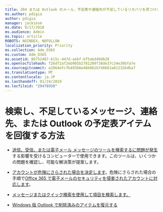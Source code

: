 ```yaml
---
title: 204 または Outlook のメール、予定表や連絡先が不足しているリカバリを見つける方法
ms.author: pdigia
author: pdigia
manager: jackiesm
ms.date: 9/17/2018
ms.audience: Admin
ms.topic: article
ROBOTS: NOINDEX, NOFOLLOW
localization_priority: Priority
ms.collection: Adm_O365
ms.custom: Adm_O365
ms.assetid: 86752487-615c-447d-aebf-bf5abd49db20
ms.openlocfilehash: f26d72af2eb985b2781209f38de37c24e30bfa7e
ms.sourcegitcommit: e2864efcfb493b6e46b662b746661a61232bdba7
ms.translationtype: MT
ms.contentlocale: ja-JP
ms.lasthandoff: 01/24/2019
ms.locfileid: "29476938"
---
```

# <a name="how-to-find-and-recover-missing-messages-contacts-or-calendar-items-in-outlook"></a>検索し、不足しているメッセージ、連絡先、または Outlook の予定表アイテムを回復する方法

- [送信、受信、または電子メール メッセージのツールを検索するに問題が発生](https://aka.ms/SaRA-OutlookSendReceive)する影響を受けるコンピューターで使用できます。このツールは、いくつかの問題を確認し、可能な解決策が提案します。 
    
- [アカウントが危険にさらされた場合を決定します](https://support.microsoft.com/help/2551603/how-to-determine-whether-your-office-365-account-has-been-compromised)。危険にさらされた場合の手順で[Office 365 で電子メールのセキュリティを侵害されたアカウントに対応します](https://docs.microsoft.com/en-us/office365/enterprise/responding-to-a-compromised-email-account)。
    
- [メッセージまたはクイック検索を使用して項目を検索します。](https://support.office.com/article/69748862-5976-47b9-98e8-ed179f1b9e4d)
    
- [Windows 版 Outlook で削除済みのアイテムを復元する](https://support.office.com/article/49e81f3c-c8f4-4426-a0b9-c0fd751d48ce)
    

